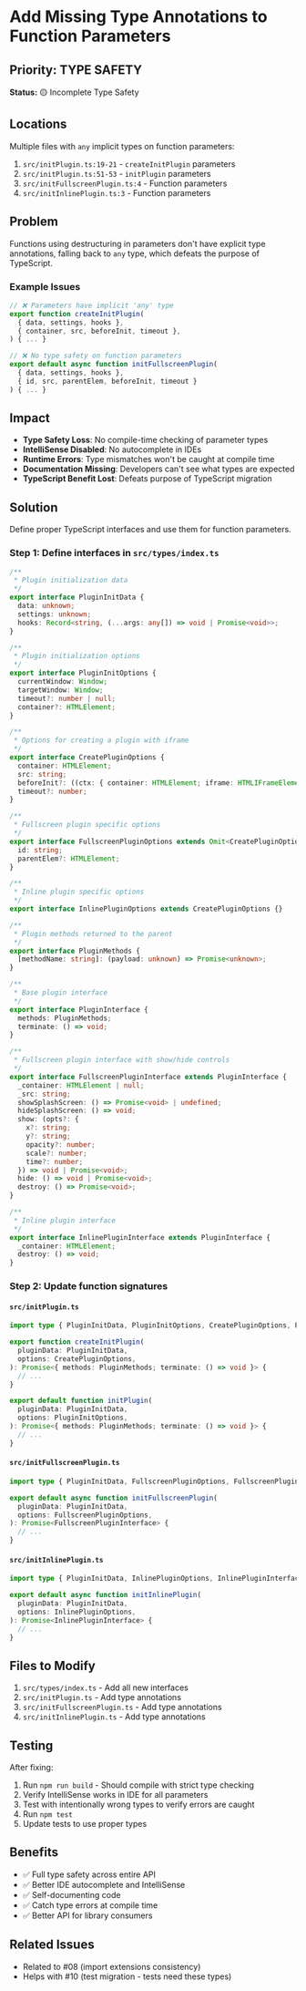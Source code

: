 # Add Missing Type Annotations to Function Parameters

## Priority: TYPE SAFETY
**Status:** 🟡 Incomplete Type Safety

## Locations
Multiple files with `any` implicit types on function parameters:

1. `src/initPlugin.ts:19-21` - `createInitPlugin` parameters
2. `src/initPlugin.ts:51-53` - `initPlugin` parameters
3. `src/initFullscreenPlugin.ts:4` - Function parameters
4. `src/initInlinePlugin.ts:3` - Function parameters

## Problem
Functions using destructuring in parameters don't have explicit type annotations, falling back to `any` type, which defeats the purpose of TypeScript.

### Example Issues

```typescript
// ❌ Parameters have implicit 'any' type
export function createInitPlugin(
  { data, settings, hooks },
  { container, src, beforeInit, timeout },
) { ... }

// ❌ No type safety on function parameters
export default async function initFullscreenPlugin(
  { data, settings, hooks },
  { id, src, parentElem, beforeInit, timeout }
) { ... }
```

## Impact
- **Type Safety Loss**: No compile-time checking of parameter types
- **IntelliSense Disabled**: No autocomplete in IDEs
- **Runtime Errors**: Type mismatches won't be caught at compile time
- **Documentation Missing**: Developers can't see what types are expected
- **TypeScript Benefit Lost**: Defeats purpose of TypeScript migration

## Solution

Define proper TypeScript interfaces and use them for function parameters.

### Step 1: Define interfaces in `src/types/index.ts`

```typescript
/**
 * Plugin initialization data
 */
export interface PluginInitData {
  data: unknown;
  settings: unknown;
  hooks: Record<string, (...args: any[]) => void | Promise<void>>;
}

/**
 * Plugin initialization options
 */
export interface PluginInitOptions {
  currentWindow: Window;
  targetWindow: Window;
  timeout?: number | null;
  container?: HTMLElement;
}

/**
 * Options for creating a plugin with iframe
 */
export interface CreatePluginOptions {
  container: HTMLElement;
  src: string;
  beforeInit?: ((ctx: { container: HTMLElement; iframe: HTMLIFrameElement }) => void) | null;
  timeout?: number;
}

/**
 * Fullscreen plugin specific options
 */
export interface FullscreenPluginOptions extends Omit<CreatePluginOptions, 'container'> {
  id: string;
  parentElem?: HTMLElement;
}

/**
 * Inline plugin specific options
 */
export interface InlinePluginOptions extends CreatePluginOptions {}

/**
 * Plugin methods returned to the parent
 */
export interface PluginMethods {
  [methodName: string]: (payload: unknown) => Promise<unknown>;
}

/**
 * Base plugin interface
 */
export interface PluginInterface {
  methods: PluginMethods;
  terminate: () => void;
}

/**
 * Fullscreen plugin interface with show/hide controls
 */
export interface FullscreenPluginInterface extends PluginInterface {
  _container: HTMLElement | null;
  _src: string;
  showSplashScreen: () => Promise<void> | undefined;
  hideSplashScreen: () => void;
  show: (opts?: {
    x?: string;
    y?: string;
    opacity?: number;
    scale?: number;
    time?: number;
  }) => void | Promise<void>;
  hide: () => void | Promise<void>;
  destroy: () => Promise<void>;
}

/**
 * Inline plugin interface
 */
export interface InlinePluginInterface extends PluginInterface {
  _container: HTMLElement;
  destroy: () => void;
}
```

### Step 2: Update function signatures

#### `src/initPlugin.ts`
```typescript
import type { PluginInitData, PluginInitOptions, CreatePluginOptions, PluginMethods } from "./types/index";

export function createInitPlugin(
  pluginData: PluginInitData,
  options: CreatePluginOptions,
): Promise<{ methods: PluginMethods; terminate: () => void }> {
  // ...
}

export default function initPlugin(
  pluginData: PluginInitData,
  options: PluginInitOptions,
): Promise<{ methods: PluginMethods; terminate: () => void }> {
  // ...
}
```

#### `src/initFullscreenPlugin.ts`
```typescript
import type { PluginInitData, FullscreenPluginOptions, FullscreenPluginInterface } from "./types/index";

export default async function initFullscreenPlugin(
  pluginData: PluginInitData,
  options: FullscreenPluginOptions,
): Promise<FullscreenPluginInterface> {
  // ...
}
```

#### `src/initInlinePlugin.ts`
```typescript
import type { PluginInitData, InlinePluginOptions, InlinePluginInterface } from "./types/index";

export default async function initInlinePlugin(
  pluginData: PluginInitData,
  options: InlinePluginOptions,
): Promise<InlinePluginInterface> {
  // ...
}
```

## Files to Modify
1. `src/types/index.ts` - Add all new interfaces
2. `src/initPlugin.ts` - Add type annotations
3. `src/initFullscreenPlugin.ts` - Add type annotations
4. `src/initInlinePlugin.ts` - Add type annotations

## Testing
After fixing:
1. Run `npm run build` - Should compile with strict type checking
2. Verify IntelliSense works in IDE for all parameters
3. Test with intentionally wrong types to verify errors are caught
4. Run `npm test`
5. Update tests to use proper types

## Benefits
- ✅ Full type safety across entire API
- ✅ Better IDE autocomplete and IntelliSense
- ✅ Self-documenting code
- ✅ Catch type errors at compile time
- ✅ Better API for library consumers

## Related Issues
- Related to #08 (import extensions consistency)
- Helps with #10 (test migration - tests need these types)
